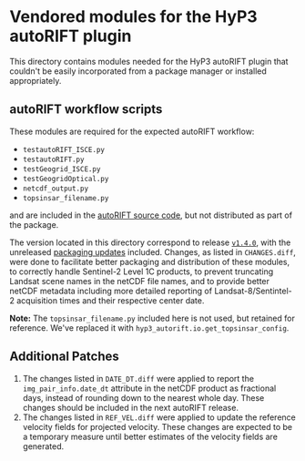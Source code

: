 # Vendored modules for the HyP3 autoRIFT plugin

This directory contains modules needed for the HyP3 autoRIFT plugin that couldn't
be easily incorporated from a package manager or installed appropriately.

## autoRIFT workflow scripts

These modules are required for the expected autoRIFT workflow:
* `testautoRIFT_ISCE.py`
* `testautoRIFT.py`
* `testGeogrid_ISCE.py` 
* `testGeogridOptical.py`
* `netcdf_output.py`
* `topsinsar_filename.py`

and are included in the [autoRIFT source code](https://github.com/nasa-jpl/autoRIFT),
but not distributed as part of the package. 

The version located in this directory correspond to release [`v1.4.0`](https://github.com/nasa-jpl/autoRIFT/releases/tag/v1.4.0),
with the unreleased [packaging updates](https://github.com/leiyangleon/autoRIFT/commit/8e84619962cc0d5b9876240deb6696de71dee357)
included. Changes, as listed in `CHANGES.diff`, were done to facilitate better packaging
and distribution of these modules, to correctly handle Sentinel-2 Level 1C
products, to prevent truncating Landsat scene names in the netCDF file names, 
and to provide better netCDF metadata including more detailed reporting of
Landsat-8/Sentintel-2 acquisition times and their respective center date.

**Note:** The `topsinsar_filename.py` included here is not used, but retained for reference.
We've replaced it  with `hyp3_autorift.io.get_topsinsar_config`. 

## Additional Patches

1. The changes listed in `DATE_DT.diff` were applied to report the
   `img_pair_info.date_dt` attribute in the netCDF product as fractional days, instead
   of rounding down to the nearest whole day. These changes should be included in the
   next autoRIFT release.
2. The changes listed in `REF_VEL.diff` were applied to update the reference velocity
   fields for projected velocity. These changes are expected to be a temporary measure
   until better estimates of the velocity fields are generated. 
